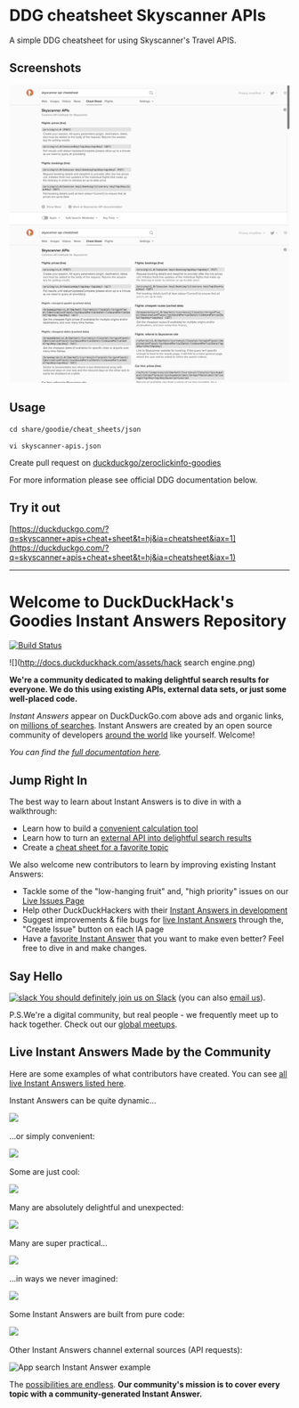 # DDG cheatsheet Skyscanner APIs

A simple DDG cheatsheet for using Skyscanner's Travel APIS.

## Screenshots

![Screenshot of the DDG cheatsheet for Skyscanner's APIs](/images/DDG_cheatsheet1.png)
![Screenshot of the DDG cheatsheet for Skyscanner's APIs](/images/DDG_cheatsheet2.png)

## Usage

```shell
cd share/goodie/cheat_sheets/json
```

```shell
vi skyscanner-apis.json
```

Create pull request on [duckduckgo/zeroclickinfo-goodies](https://github.com/duckduckgo/zeroclickinfo-goodies) 

For more information please see official DDG documentation below.

## Try it out

[https://duckduckgo.com/?q=skyscanner+apis+cheat+sheet&t=hj&ia=cheatsheet&iax=1](https://duckduckgo.com/?q=skyscanner+apis+cheat+sheet&t=hj&ia=cheatsheet&iax=1)


---

# Welcome to DuckDuckHack's Goodies Instant Answers Repository

[![Build Status](https://travis-ci.org/duckduckgo/zeroclickinfo-goodies.png?branch=master)](https://travis-ci.org/duckduckgo/zeroclickinfo-goodies)

![](http://docs.duckduckhack.com/assets/hack search engine.png)

**We're a community dedicated to making delightful search results for everyone. We do this using existing APIs, external data sets, or just some well-placed code.**

*Instant Answers* appear on DuckDuckGo.com above ads and organic links, on [millions of searches](https://duckduckgo.com/traffic.html). Instant Answers are created by an open source community of developers [around the world](http://duckduckgo.meetup.com/) like yourself. Welcome!

*You can find the [full documentation here](http://docs.duckduckhack.com).*

## Jump Right In

The best way to learn about Instant Answers is to dive in with a walkthrough:

- Learn how to build a [convenient calculation tool](http://docs.duckduckhack.com/walkthroughs/calculation.html)
- Learn how to turn an [external API into delightful search results](http://docs.duckduckhack.com/walkthroughs/forum-lookup.html)
- Create a [cheat sheet for a favorite topic](http://docs.duckduckhack.com/walkthroughs/programming-syntax.html)

We also welcome new contributors to learn by improving existing Instant Answers:

- Tackle some of the "low-hanging fruit" and, "high priority" issues on our [Live Issues Page](https://duck.co/ia/dev/issues?tag=lowhangingfruit)
- Help other DuckDuckHackers with their [Instant Answers in development](https://duck.co/ia/dev/pipeline)
- Suggest improvements & file bugs for [live Instant Answers](https://duck.co/ia) through the, "Create Issue" button on each IA page
- Have a [favorite Instant Answer](http://duck.co/ia) that you want to make even better? Feel free to dive in and make changes.


## Say Hello

[![slack](http://docs.duckduckhack.com/assets/slack.png) You should definitely join us on Slack](https://quackslack.herokuapp.com) (you can also [email us](mailto:open@duckduckgo.com)).

P.S.We're a digital community, but real people - we frequently meet up to hack together. Check out our [global meetups](http://duckduckgo.meetup.com/).

## Live Instant Answers Made by the Community

Here are some examples of what contributors have created. You can see [all live Instant Answers listed here](https://duck.co/ia).

Instant Answers can be quite dynamic...

![](http://docs.duckduckhack.com/assets/parking_ny.png)

...or simply convenient:

![](http://docs.duckduckhack.com/assets/sales_tax.png)

Some are just cool: 

![](http://docs.duckduckhack.com/assets/heads_tails.png)

Many are absolutely delightful and unexpected:

![](http://docs.duckduckhack.com/assets/bpm_ms.png)

Many are super practical...

![](http://docs.duckduckhack.com/assets/air_quality.png)

...in ways we never imagined:

![](http://docs.duckduckhack.com/assets/blue_pill.png)

Some Instant Answers are built from pure code:

![](http://docs.duckduckhack.com/assets/url_encode.png)

Other Instant Answers channel external sources (API requests):

![App search Instant Answer example](http://docs.duckduckhack.com/assets/app_search_example.png)

The [possibilities are endless](https://duck.co/ia). **Our community's mission is to cover every topic with a community-generated Instant Answer.**
